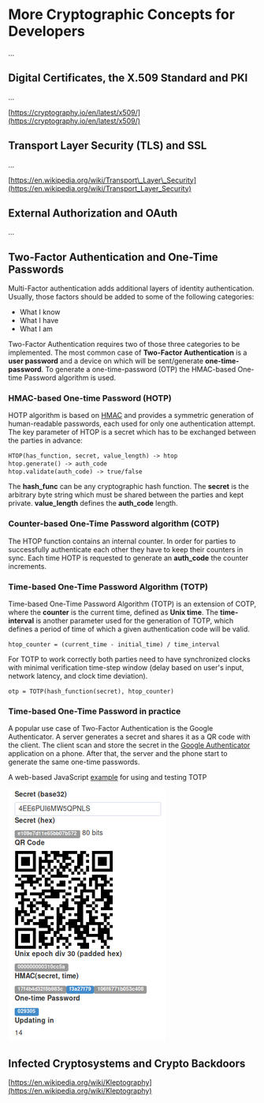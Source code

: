 # More Cryptographic Concepts for Developers

...

## Digital Certificates, the X.509 Standard and PKI

...

[https://cryptography.io/en/latest/x509/](https://cryptography.io/en/latest/x509/)

## Transport Layer Security \(TLS\) and SSL

...

[https://en.wikipedia.org/wiki/Transport\_Layer\_Security](https://en.wikipedia.org/wiki/Transport_Layer_Security)

## External Authorization and OAuth

...

## Two-Factor Authentication and One-Time Passwords

Multi-Factor authentication adds additional layers of identity authentication. Usually, those factors should be added to some of the following categories:

  * What I know
  * What I have
  * What I am

Two-Factor Authentication requires two of those three categories to be implemented. The most common case of **Two-Factor Authentication** is a **user password** and a device on which will be sent/generate **one-time-password**. To generate a one-time-password (OTP) the HMAC-based One-time Password algorithm is used. 


### HMAC-based One-time Password (HOTP)

HOTP algorithm is based on [HMAC](https://en.wikipedia.org/wiki/HMAC) and provides a symmetric generation of human-readable passwords, each used for only one authentication attempt. The key parameter of HTOP is a secret which has to be exchanged between the parties in advance:

```
HTOP(has_function, secret, value_length) -> htop
htop.generate() -> auth_code
htop.validate(auth_code) -> true/false
```

The **hash_func** can be any cryptographic hash function. The **secret** is the arbitrary byte string which must be shared between the parties and kept private. **value_length** defines the **auth_code** length.


### Counter-based One-Time Password algorithm (COTP)

The HTOP function contains an internal counter. In order for parties to successfully authenticate each other they have to keep their counters in sync. Each time HOTP is requested to generate an **auth_code** the counter increments.


### Time-based One-Time Password Algorithm (TOTP)

Time-based One-Time Password Algorithm (TOTP) is an extension of COTP, where the **counter** is the current time, defined as **Unix time**. The **time-interval** is another parameter used for the generation of TOTP, which defines a period of time of which a given authentication code will be valid. 

```
htop_counter = (current_time - initial_time) / time_interval
```

For TOTP to work correctly both parties need to have synchronized clocks with minimal verification time-step window (delay based on user's input, network latency, and clock time deviation).

```
otp = TOTP(hash_function(secret), htop_counter)
```


### Time-based One-Time Password  in practice

A popular use case of Two-Factor Authentication is the Google Authenticator. A server generates a secret and shares it as a QR code with the client. The client scan and store the secret in the [Google Authenticator](https://play.google.com/store/apps/details?id=com.google.android.apps.authenticator2) application on a phone. After that, the server and the phone start to generate the same one-time passwords.

A web-based JavaScript [example](http://blog.tinisles.com/2011/10/google-authenticator-one-time-password-algorithm-in-javascript/) for using and testing TOTP

![Time-based One-time Password example](/assets/OTP-secret-QR-code.png)


## Infected Cryptosystems and Crypto Backdoors

[https://en.wikipedia.org/wiki/Kleptography](https://en.wikipedia.org/wiki/Kleptography)

